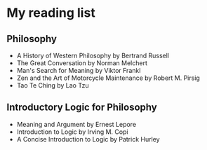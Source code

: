 # My reading list
## Philosophy
* A History of Western Philosophy by Bertrand Russell
* The Great Conversation by Norman Melchert
* Man's Search for Meaning by Viktor Frankl
* Zen and the Art of Motorcycle Maintenance by Robert M. Pirsig
* Tao Te Ching by Lao Tzu
## Introductory Logic for Philosophy
* Meaning and Argument by Ernest Lepore
* Introduction to Logic by Irving M. Copi
* A Concise Introduction to Logic by Patrick Hurley
